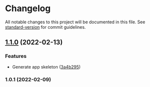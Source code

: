 # Changelog

All notable changes to this project will be documented in this file. See [standard-version](https://github.com/conventional-changelog/standard-version) for commit guidelines.

## [1.1.0](https://github.com/a1265478/local_farm/compare/v1.0.1...v1.1.0) (2022-02-13)


### Features

* Generate app skeleton ([3a4b295](https://github.com/a1265478/local_farm/commit/3a4b295f53522d18a7874340e158e41031e02476))

### 1.0.1 (2022-02-09)
